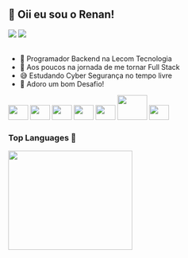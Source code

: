 ## 👋 Oii eu sou o Renan!
<div>
  <a href="mailto:renan.p.matos1@gmail.com"><img src="https://img.shields.io/badge/Gmail-D14836?style=for-the-badge&logo=gmail&logoColor=white"></a>
  <a href="https://www.linkedin.com/in/renan-matos-916441261/"><img src="https://img.shields.io/badge/LinkedIn-0077B5?style=for-the-badge&logo=linkedin&logoColor=white"></a>
</div>

<br/>

- 🔭 Programador Backend na Lecom Tecnologia
- 🌱 Aos poucos na jornada de me tornar Full Stack
- 😅 Estudando Cyber Segurança no tempo livre
- 🧩 Adoro um bom Desafio!

<div style="display: inline-block;">
  <img height="30" width="40" src="https://cdn.jsdelivr.net/gh/devicons/devicon/icons/typescript/typescript-original.svg">
  <img height="30" width="40" src="https://cdn.jsdelivr.net/gh/devicons/devicon/icons/javascript/javascript-original.svg">
  <img height="30" width="40" src="https://cdn.jsdelivr.net/gh/devicons/devicon/icons/react/react-original.svg">
  <img height="30" width="40" src="https://cdn.jsdelivr.net/gh/devicons/devicon/icons/html5/html5-original.svg">
  <img height="30" width="40" src="https://cdn.jsdelivr.net/gh/devicons/devicon/icons/css3/css3-original.svg">
  <img height="50" width="60" src="https://cdn.jsdelivr.net/gh/devicons/devicon@latest/icons/nodejs/nodejs-original-wordmark.svg" />
  <img height="30" width="40" src="https://cdn.jsdelivr.net/gh/devicons/devicon/icons/java/java-original.svg">
</div>

### Top Languages 🚀
<div align="left">
  <img height="200em" width="250em" src="https://github-readme-stats.vercel.app/api/top-langs/?username=renanpmatos&langs_count=14&theme=aura">
</div>
